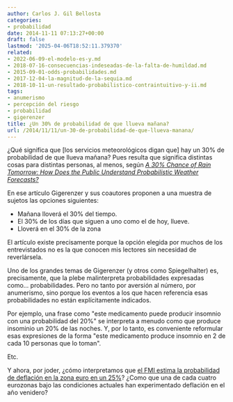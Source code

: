 ```yaml
---
author: Carlos J. Gil Bellosta
categories:
- probabilidad
date: 2014-11-11 07:13:27+00:00
draft: false
lastmod: '2025-04-06T18:52:11.379370'
related:
- 2022-06-09-el-modelo-es-y.md
- 2018-07-16-consecuencias-indeseadas-de-la-falta-de-humildad.md
- 2015-09-01-odds-probabilidades.md
- 2017-12-04-la-magnitud-de-la-sequia.md
- 2018-10-11-un-resultado-probabilistico-contraintuitivo-y-ii.md
tags:
- anumerismo
- percepción del riesgo
- probabilidad
- gigerenzer
title: ¿Un 30% de probabilidad de que llueva mañana?
url: /2014/11/11/un-30-de-probabilidad-de-que-llueva-manana/
---
```


¿Qué significa que [los servicios meteorológicos digan que] hay un 30% de probabilidad de que llueva mañana? Pues resulta que significa distintas cosas para distintas personas, al menos, según [_A 30% Chance of Rain Tomorrow: How Does the Public Understand Probabilistic Weather Forecasts?_](http://library.mpib-berlin.mpg.de/ft/gg/GG_30_Chance_2005.pdf)

En ese artículo Gigerenzer y sus coautores proponen a una muestra de sujetos las opciones siguientes:

* Mañana lloverá el 30% del tiempo.
* El 30% de los días que siguen a uno como el de hoy, llueve.
* Lloverá en el 30% de la zona

El artículo existe precisamente porque la opción elegida por muchos de los entrevistados no es la que conocen mis lectores sin necesidad de reverlársela.

Uno de los grandes temas de Gigerenzer (y otros como Spiegelhalter) es, precisamente, que la plebe malinterpreta probabilidades expresadas como... probabilidades. Pero no tanto por aversión al número, por anumerismo, sino porque los eventos a los que hacen referencia esas probabilidades no están explícitamente indicados.

Por ejemplo, una frase como "este medicamento puede producir insomnio con una probabilidad del 20%" se interpreta a menudo como que produce insominio un 20% de las noches. Y, por lo tanto, es conveniente reformular esas expresiones de la forma "este medicamento produce insomnio en 2 de cada 10 personas que lo toman".

Etc.

Y ahora, por joder, ¿cómo interpretamos que [el FMI estima la probabilidad de deflación en la zona euro en un 25%](http://www.reuters.com/article/2014/05/14/us-eurozone-imf-deflation-idUSBREA4D0FI20140514)? ¿Como que una de cada cuatro eurozonas bajo las condiciones actuales han experimentado deflación en el año venidero?